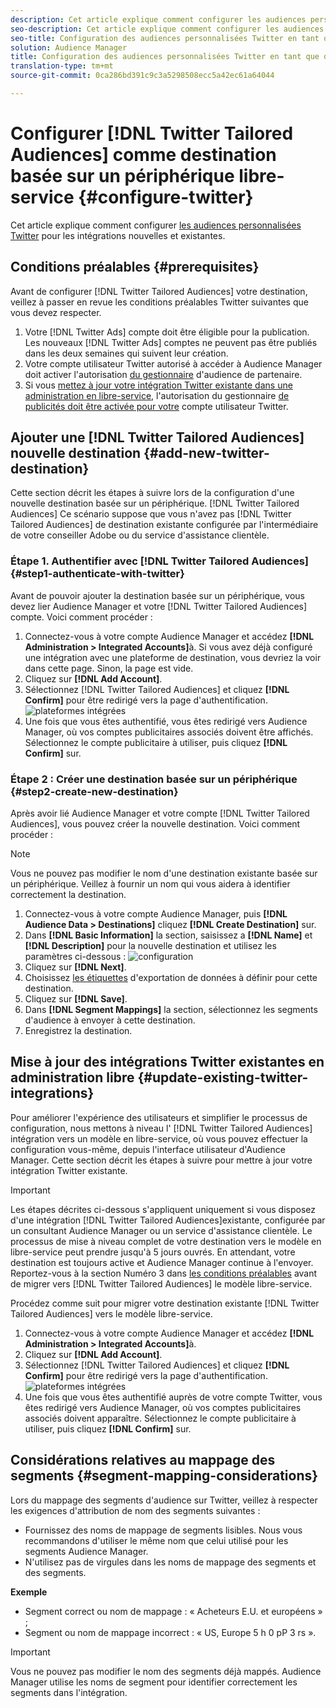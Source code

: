 ```yaml
---
description: Cet article explique comment configurer les audiences personnalisées Twitter pour les intégrations nouvelles et existantes.
seo-description: Cet article explique comment configurer les audiences personnalisées Twitter pour les intégrations nouvelles et existantes.
seo-title: Configuration des audiences personnalisées Twitter en tant que destination basée sur un périphérique en libre-service
solution: Audience Manager
title: Configuration des audiences personnalisées Twitter en tant que destination basée sur un périphérique en libre-service
translation-type: tm+mt
source-git-commit: 0ca286bd391c9c3a5298508ecc5a42ec61a64044

---
```



# Configurer [!DNL Twitter Tailored Audiences] comme destination basée sur un périphérique libre-service {#configure-twitter}

Cet article explique comment configurer [les audiences personnalisées Twitter](https://business.twitter.com/en/targeting/tailored-audiences.html) pour les intégrations nouvelles et existantes.

## Conditions préalables {#prerequisites}

Avant de configurer [!DNL Twitter Tailored Audiences] votre destination, veillez à passer en revue les conditions préalables Twitter suivantes que vous devez respecter.

1. Votre [!DNL Twitter Ads] compte doit être éligible pour la publication. Les nouveaux [!DNL Twitter Ads] comptes ne peuvent pas être publiés dans les deux semaines qui suivent leur création.
2. Votre compte utilisateur Twitter autorisé à accéder à Audience Manager doit activer l'autorisation [du gestionnaire](https://business.twitter.com/en/help/troubleshooting/multi-user-login-faq.html#accesslevels) d'audience de partenaire.
3. Si vous [mettez à jour votre intégration Twitter existante dans une administration en libre-service](#update-existing-twitter-integrations), l'autorisation du gestionnaire [de publicités doit être activée pour votre](https://business.twitter.com/en/help/troubleshooting/multi-user-login-faq.html#accesslevels) compte utilisateur Twitter.



## Ajouter une [!DNL Twitter Tailored Audiences] nouvelle destination {#add-new-twitter-destination}

Cette section décrit les étapes à suivre lors de la configuration d'une nouvelle destination basée sur un périphérique. [!DNL Twitter Tailored Audiences] Ce scénario suppose que vous n'avez pas [!DNL Twitter Tailored Audiences] de destination existante configurée par l'intermédiaire de votre conseiller Adobe ou du service d'assistance clientèle.

### Étape 1. Authentifier avec [!DNL Twitter Tailored Audiences]{#step1-authenticate-with-twitter}

Avant de pouvoir ajouter la destination basée sur un périphérique, vous devez lier Audience Manager et votre [!DNL Twitter Tailored Audiences] compte. Voici comment procéder :

1. Connectez-vous à votre compte Audience Manager et accédez **[!DNL Administration > Integrated Accounts]**&#x200B;à. Si vous avez déjà configuré une intégration avec une plateforme de destination, vous devriez la voir dans cette page. Sinon, la page est vide.
2. Cliquez sur **[!DNL Add Account]**.
3. Sélectionnez [!DNL Twitter Tailored Audiences] et cliquez **[!DNL Confirm]** pour être redirigé vers la page d'authentification. ![plateformes intégrées](assets/dbd-integrated-platforms.png)
4. Une fois que vous êtes authentifié, vous êtes redirigé vers Audience Manager, où vos comptes publicitaires associés doivent être affichés. Sélectionnez le compte publicitaire à utiliser, puis cliquez **[!DNL Confirm]** sur.

### Étape 2 : Créer une destination basée sur un périphérique {#step2-create-new-destination}

Après avoir lié Audience Manager et votre compte [!DNL Twitter Tailored Audiences], vous pouvez créer la nouvelle destination. Voici comment procéder :

>[!NOTE]
>
>Vous ne pouvez pas modifier le nom d'une destination existante basée sur un périphérique. Veillez à fournir un nom qui vous aidera à identifier correctement la destination.

1. Connectez-vous à votre compte Audience Manager, puis **[!DNL Audience Data > Destinations]** cliquez **[!DNL Create Destination]** sur.
2. Dans **[!DNL Basic Information]** la section, saisissez a **[!DNL Name]** et **[!DNL Description]** pour la nouvelle destination et utilisez les paramètres ci-dessous : ![configuration](assets/dbd-new-basic.png)
3. Cliquez sur **[!DNL Next]**.
4. Choisissez [les étiquettes](/help/using/features/data-export-controls.md#controls-labels) d'exportation de données à définir pour cette destination.
5. Cliquez sur **[!DNL Save]**.
6. Dans **[!DNL Segment Mappings]** la section, sélectionnez les segments d'audience à envoyer à cette destination.
7. Enregistrez la destination.

## Mise à jour des intégrations Twitter existantes en administration libre {#update-existing-twitter-integrations}

Pour améliorer l'expérience des utilisateurs et simplifier le processus de configuration, nous mettons à niveau l' [!DNL Twitter Tailored Audiences] intégration vers un modèle en libre-service, où vous pouvez effectuer la configuration vous-même, depuis l'interface utilisateur d'Audience Manager. Cette section décrit les étapes à suivre pour mettre à jour votre intégration Twitter existante.

>[!IMPORTANT]
>
>Les étapes décrites ci-dessous s'appliquent uniquement si vous disposez d'une intégration [!DNL Twitter Tailored Audiences]existante, configurée par un consultant Audience Manager ou un service d'assistance clientèle. Le processus de mise à niveau complet de votre destination vers le modèle en libre-service peut prendre jusqu'à 5 jours ouvrés. En attendant, votre destination est toujours active et Audience Manager continue à l'envoyer.
> Reportez-vous à la section Numéro 3 dans [les conditions préalables](#prerequisites) avant de migrer vers [!DNL Twitter Tailored Audiences] le modèle libre-service.

Procédez comme suit pour migrer votre destination existante [!DNL Twitter Tailored Audiences] vers le modèle libre-service.

1. Connectez-vous à votre compte Audience Manager et accédez **[!DNL Administration > Integrated Accounts]**&#x200B;à.
2. Cliquez sur **[!DNL Add Account]**.
3. Sélectionnez [!DNL Twitter Tailored Audiences] et cliquez **[!DNL Confirm]** pour être redirigé vers la page d'authentification. ![plateformes intégrées](assets/dbd-integrated-platforms.png)
4. Une fois que vous êtes authentifié auprès de votre compte Twitter, vous êtes redirigé vers Audience Manager, où vos comptes publicitaires associés doivent apparaître. Sélectionnez le compte publicitaire à utiliser, puis cliquez **[!DNL Confirm]** sur.

## Considérations relatives au mappage des segments {#segment-mapping-considerations}

Lors du mappage des segments d'audience sur Twitter, veillez à respecter les exigences d'attribution de nom des segments suivantes :

* Fournissez des noms de mappage de segments lisibles. Nous vous recommandons d'utiliser le même nom que celui utilisé pour les segments Audience Manager.
* N'utilisez pas de virgules dans les noms de mappage des segments et des segments.

**Exemple**

* Segment correct ou nom de mappage : « Acheteurs E.U. et européens » ;
* Segment ou nom de mappage incorrect : « US, Europe 5 h 0 pP 3 rs ».

>[!IMPORTANT]
>
>Vous ne pouvez pas modifier le nom des segments déjà mappés. Audience Manager utilise les noms de segment pour identifier correctement les segments dans l'intégration.